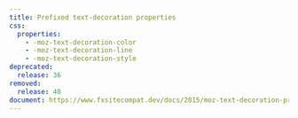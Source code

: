 ```yaml
---
title: Prefixed text-decoration properties
css:
  properties:
    - -moz-text-decoration-color
    - -moz-text-decoration-line
    - -moz-text-decoration-style
deprecated:
  release: 36
removed:
  release: 40
document: https://www.fxsitecompat.dev/docs/2015/moz-text-decoration-properties-have-been-removed/
---
```


